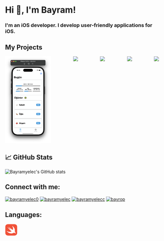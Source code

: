 # Hi 👋, I'm Bayram!

### I'm an iOS developer. I develop user-friendly applications for iOS.

## My Projects</h2>

<div style="display: flex; justify-content: space-between;" >
  <a href="https://apps.apple.com/tr/app/healthylife-kalori-sayac%C4%B1/id6740434956?l=tr"><img src="https://github.com/bayramyelec/bayramyelec/blob/232931ab6eb400908686d2dc27ae9138af1d84ea/Ekran%20Resmi%202025-01-19%2018.58.21.png" width="150" /></a>
  <a href="https://apps.apple.com/tr/app/astro-apod/id6738841787?l=tr"><img src="https://github.com/bayramyelecc/bayramyelecc/blob/c956cb09266f8b7d8684766983641ecf059aab8a/Ekran%20Resmi%202024-12-28%2014.14.25.png" width="150" /></a>
  <a href="https://github.com/bayramyelecc/E-Commerce-MVVM-Programmatic"><img src="https://github.com/bayramyelecc/bayramyelecc/blob/c956cb09266f8b7d8684766983641ecf059aab8a/Ekran%20Resmi%202024-12-28%2014.21.57.png" width="150" /></a>
  <a href="https://apps.apple.com/tr/app/quickpdf-fast-scanner/id6739751430?l=tr"><img src="https://github.com/bayramyelecc/bayramyelecc/blob/c956cb09266f8b7d8684766983641ecf059aab8a/Ekran%20Resmi%202024-12-28%2014.22.16.png" width="150" /></a>
  <a href="https://apps.apple.com/tr/app/write-of-speech/id6739422907?l=tr"><img src="https://github.com/bayramyelecc/bayramyelecc/blob/c956cb09266f8b7d8684766983641ecf059aab8a/Ekran%20Resmi%202024-12-28%2014.16.09.png" width="150" /></a>
</div>

## 📈 GitHub Stats

![Bayramyelec's GitHub stats](https://github-readme-stats.vercel.app/api?username=bayramyelec&show_icons=true&theme=radical)

## Connect with me:
<a href="https://twitter.com/bayramyelec0" target="blank"><img align="center" src="https://raw.githubusercontent.com/rahuldkjain/github-profile-readme-generator/master/src/images/icons/Social/twitter.svg" alt="bayramyelec0" height="30" width="40" /></a>
<a href="https://linkedin.com/in/bayramyelec" target="blank"><img align="center" src="https://raw.githubusercontent.com/rahuldkjain/github-profile-readme-generator/master/src/images/icons/Social/linked-in-alt.svg" alt="bayramyelec" height="30" width="40" /></a>
<a href="https://instagram.com/bayramyelecc" target="blank"><img align="center" src="https://raw.githubusercontent.com/rahuldkjain/github-profile-readme-generator/master/src/images/icons/Social/instagram.svg" alt="bayramyelecc" height="30" width="40" /></a>
<a href="https://www.youtube.com/c/bayrop" target="blank"><img align="center" src="https://raw.githubusercontent.com/rahuldkjain/github-profile-readme-generator/master/src/images/icons/Social/youtube.svg" alt="bayrop" height="30" width="40" /></a>


## Languages:
  <a href="https://developer.apple.com/swift/" target="_blank" rel="noreferrer"> 
    <img src="https://raw.githubusercontent.com/devicons/devicon/master/icons/swift/swift-original.svg" alt="swift" width="40" height="40"/> 
  </a> 
